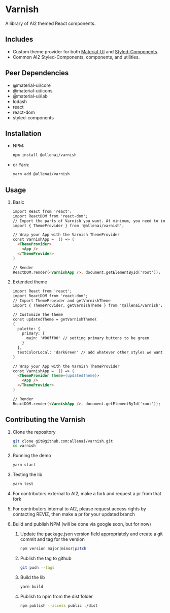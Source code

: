 # Varnish

A library of AI2 themed React components.

## Includes

* Custom theme provider for both [Material-UI](https://material-ui.com/) and [Styled-Components](https://www.styled-components.com/).
* Common AI2 Styled-Components, components, and utilities.

## Peer Dependencies

* @material-ui/core
* @material-ui/icons
* @material-ui/lab
* lodash
* react
* react-dom
* styled-components

## Installation

* NPM:

    ```bash
    npm install @allenai/varnish
    ```

* or Yarn:

    ```bash
    yarn add @allenai/varnish
    ```

## Usage

1. Basic

    ```html
    import React from 'react';
    import ReactDOM from 'react-dom';
    // Import the parts of Varnish you want. At minimum, you need to import the ThemeProvider
    import { ThemeProvider } from '@allenai/varnish';

    // Wrap your App with the Varnish ThemeProvider
    const VarnishApp =  () => (
      <ThemeProvider>
        <App />
      </ThemeProvider>
    )

    // Render
    ReactDOM.render(<VarnishApp />, document.getElementById('root'));
    ```

1. Extended theme

    ```html
    import React from 'react';
    import ReactDOM from 'react-dom';
    // Import ThemeProvider and getVarnishTheme
    import { ThemeProvider, getVarnishTheme } from '@allenai/varnish';

    // Customize the theme
    const updatedTheme = getVarnishTheme(
    {
      palette: {
        primary: {
          main: '#00ff00' // setting primary buttons to be green
        }
      },
      testColorLocal: 'darkGreen' // add whatever other styles we want
    }

    // Wrap your App with the Varnish ThemeProvider
    const VarnishApp =  () => (
      <ThemeProvider theme={updatedTheme}>
        <App />
      </ThemeProvider>
    )

    // Render
    ReactDOM.render(<VarnishApp />, document.getElementById('root'));
    ```

## Contributing the Varnish

1. Clone the repository

    ```bash
    git clone git@github.com:allenai/varnish.git
    cd varnish
    ```

1. Running the demo

    ```bash
    yarn start
    ```

1. Testing the lib

    ```bash
    yarn test
    ```

1. For contributors external to AI2, make a fork and request a pr from that fork

1. For contributors internal to AI2, please request access rights by contacting REVIZ, then make a pr for your updated branch

1. Build and publish NPM (will be done via google soon, but for now)

    1. Update the package.json version field appropriately and create a git commit and tag for the version

        ```bash
        npm version major|minor|patch
        ```

    1. Publish the tag to github

        ```bash
        git push --tags
        ```

    1. Build the lib

        ```bash
        yarn build
        ```

    1. Publish to npm from the dist folder

        ```bash
        npm publish --access public ./dist
        ```
